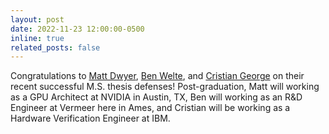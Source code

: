 ```yaml
---
layout: post
date: 2022-11-23 12:00:00-0500
inline: true
related_posts: false
---
```

Congratulations to [Matt Dwyer](https://www.linkedin.com/in/matthewpdwyer/), [Ben Welte](https://www.linkedin.com/in/bwelte99), and [Cristian George](https://www.linkedin.com/in/cristian-george-a2b191149/) on their recent successful M.S. thesis defenses! Post-graduation, Matt will working as a GPU Architect at NVIDIA in Austin, TX, Ben will working as an R&D Engineer at Vermeer here in Ames, and Cristian will be working as a Hardware Verification Engineer at IBM. 
